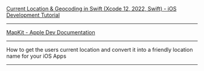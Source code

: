 [Current Location & Geocoding in Swift (Xcode 12, 2022, Swift) - iOS Development Tutorial](https://youtu.be/MNF13IEn6vI?si=SvHBpRkDhTrFtabu)

- - - -

[MapKit - Apple Dev Documentation](https://developer.apple.com/documentation/mapkit/)

- - - -

 How to get the users current location and convert it into a friendly location name for your iOS Apps

- - - -

